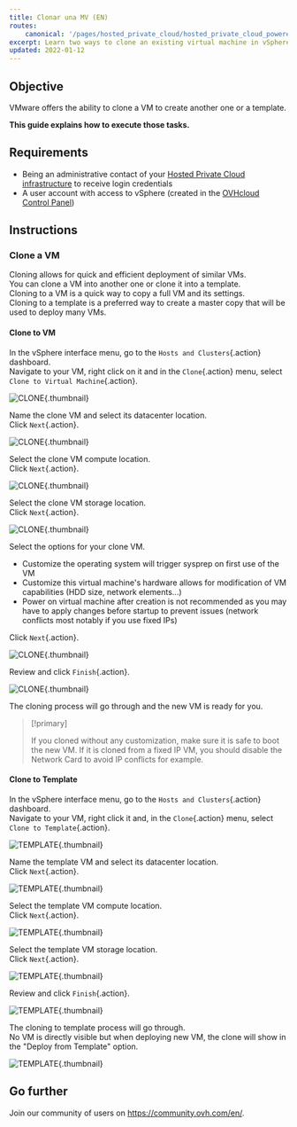 ```yaml
---
title: Clonar una MV (EN)
routes:
    canonical: '/pages/hosted_private_cloud/hosted_private_cloud_powered_by_vmware/clone_a_vm'
excerpt: Learn two ways to clone an existing virtual machine in vSphere
updated: 2022-01-12
---
```


## Objective

VMware offers the ability to clone a VM to create another one or a template.

**This guide explains how to execute those tasks.**

## Requirements

- Being an administrative contact of your [Hosted Private Cloud infrastructure](https://www.ovhcloud.com/es-es/enterprise/products/hosted-private-cloud/) to receive login credentials
- A user account with access to vSphere (created in the [OVHcloud Control Panel](https://www.ovh.com/auth/?action=gotomanager&from=https://www.ovh.es/&ovhSubsidiary=es))

## Instructions

### Clone a VM

Cloning allows for quick and efficient deployment of similar VMs.<br>
You can clone a VM into another one or clone it into a template.<br>
Cloning to a VM is a quick way to copy a full VM and its settings.<br>
Cloning to a template is a preferred way to create a master copy that will be used to deploy many VMs.

#### Clone to VM

In the vSphere interface menu, go to the `Hosts and Clusters`{.action} dashboard.<br>
Navigate to your VM, right click on it and in the `Clone`{.action} menu, select `Clone to Virtual Machine`{.action}.

![CLONE](images/en08clonevm.png){.thumbnail}

Name the clone VM and select its datacenter location.<br>
Click `Next`{.action}.

![CLONE](images/en09clonename.png){.thumbnail}

Select the clone VM compute location.<br>
Click `Next`{.action}.

![CLONE](images/en10clonecomp.png){.thumbnail}

Select the clone VM storage location.<br>
Click `Next`{.action}.

![CLONE](images/en11clonestor.png){.thumbnail}

Select the options for your clone VM.

- Customize the operating system will trigger sysprep on first use of the VM
- Customize this virtual machine's hardware allows for modification of VM capabilities (HDD size, network elements...)
- Power on virtual machine after creation is not recommended as you may have to apply changes before startup to prevent issues (network conflicts most notably if you use fixed IPs)

Click `Next`{.action}.

![CLONE](images/en12clonecustom.png){.thumbnail}

Review and click `Finish`{.action}.

![CLONE](images/en13clonefinish.png){.thumbnail}

The cloning process will go through and the new VM is ready for you.

> [!primary]
>
> If you cloned without any customization, make sure it is safe to boot the new VM. If it is cloned from a fixed IP VM, you should disable the Network Card to avoid IP conflicts for example.

#### Clone to Template

In the vSphere interface menu, go to the `Hosts and Clusters`{.action} dashboard.<br>
Navigate to your VM, right click it and, in the `Clone`{.action} menu, select `Clone to Template`{.action}.

![TEMPLATE](images/en14clonetemp.png){.thumbnail}

Name the template VM and select its datacenter location.<br>
Click `Next`{.action}.

![TEMPLATE](images/en15clonename.png){.thumbnail}

Select the template VM compute location.<br>
Click `Next`{.action}.

![TEMPLATE](images/en16clonecomp.png){.thumbnail}

Select the template VM storage location.<br>
Click `Next`{.action}.

![TEMPLATE](images/en17clonestor.png){.thumbnail}

Review and click `Finish`{.action}.

![TEMPLATE](images/en18clonefinish.png){.thumbnail}

The cloning to template process will go through.<br>
No VM is directly visible but when deploying new VM, the clone will show in the "Deploy from Template" option.

![TEMPLATE](images/en19deploy.png){.thumbnail}

## Go further

Join our community of users on <https://community.ovh.com/en/>.
